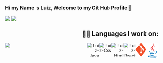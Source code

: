 

### Hi my Name is Luiz, Welcome to my Git Hub Profile 👋
  
  <img src="https://github-readme-stats.vercel.app/api?username=LuizzFelipe0&show_icons=true&theme=tokyonight&include_all_commits=true&count_private=true" height="150" align="center">
  <img height="160" src="https://github-readme-stats.vercel.app/api/top-langs/?username=LuizzFelipe0&layout=compact&langs_count=7&theme=tokyonight" align="center"/>


<div align="right">

 ## 👨‍💻 Languages I work on:

<img align="right" alt="Luiz-Java" height="50" width="40"                 src="https://raw.githubusercontent.com/devicons/devicon/master/icons/java/java-original.svg">
      <img align="right" alt="Luiz-Git" height="45" width="35" src="https://raw.githubusercontent.com/devicons/devicon/master/icons/git/git-original.svg">
        <img align="right" alt="Luiz-React" height="45" width="40"  src="https://cdn.jsdelivr.net/gh/devicons/devicon/icons/react/react-original.svg" />
      <img align="right" alt="Luiz-Html" height="45" width="40" src="https://cdn.jsdelivr.net/gh/devicons/devicon/icons/html5/html5-plain-wordmark.svg" />
      <img align="right" alt="Luiz-Css" height="45" width="40"  src="https://cdn.jsdelivr.net/gh/devicons/devicon/icons/css3/css3-plain-wordmark.svg" />
      <img align="right" alt="Luiz-JavaScript" height="45" width="40"  src="https://cdn.jsdelivr.net/gh/devicons/devicon/icons/javascript/javascript-plain.svg" />
</div>    
    <a href ="mailto:luizfelipecanariocosta@gmail.com"><img src="https://img.shields.io/badge/-Gmail-%23333?style=for-the-badge&logo=gmail&logoColor=red" target="_blank"></a>  



      

